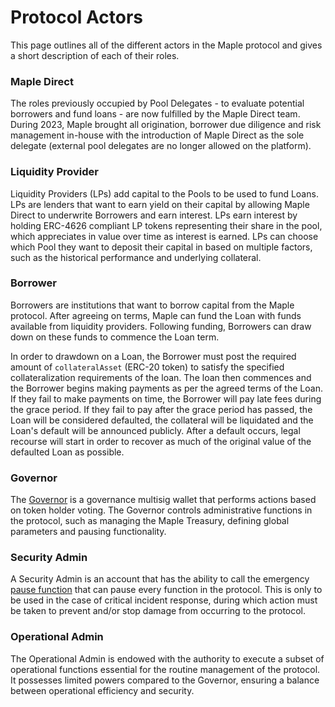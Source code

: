 # Protocol Actors

This page outlines all of the different actors in the Maple protocol and gives a short description of each of their roles.

### Maple Direct

The roles previously occupied by Pool Delegates - to evaluate potential borrowers and fund loans - are now fulfilled by the Maple Direct team. During 2023, Maple brought all origination, borrower due diligence and risk management in-house with the introduction of Maple Direct as the sole delegate (external pool delegates are no longer allowed on the platform).&#x20;

### Liquidity Provider

Liquidity Providers (LPs) add capital to the Pools to be used to fund Loans. LPs are lenders that want to earn yield on their capital by allowing Maple Direct to underwrite Borrowers and earn interest. LPs earn interest by holding ERC-4626 compliant LP tokens representing their share in the pool, which appreciates in value over time as interest is earned. LPs can choose which Pool they want to deposit their capital in based on multiple factors, such as the historical performance and underlying collateral.&#x20;

### Borrower

Borrowers are institutions that want to borrow capital from the Maple protocol. After agreeing on terms, Maple can fund the Loan with funds available from liquidity providers. Following funding, Borrowers can draw down on these funds to commence the Loan term.

In order to drawdown on a Loan, the Borrower must post the required amount of `collateralAsset` (ERC-20 token) to satisfy the specified collateralization requirements of the loan. The loan then commences and the Borrower begins making payments as per the agreed terms of the Loan. If they fail to make payments on time, the Borrower will pay late fees during the grace period. If they fail to pay after the grace period has passed, the Loan will be considered defaulted, the collateral will be liquidated and the Loan's default will be announced publicly. After a default occurs, legal recourse will start in order to recover as much of the original value of the defaulted Loan as possible.

### Governor

The [Governor](../admin-functions/governor-admin-actions.md) is a governance multisig wallet that performs actions based on token holder voting. The Governor controls administrative functions in the protocol, such as managing the Maple Treasury, defining global parameters and pausing functionality.

### Security Admin

A Security Admin is an account that has the ability to call the emergency [pause function](../security/emergency-protocol-pause-function.md) that can pause every function in the protocol. This is only to be used in the case of critical incident response, during which action must be taken to prevent and/or stop damage from occurring to the protocol.

### Operational Admin

The Operational Admin is endowed with the authority to execute a subset of operational functions essential for the routine management of the protocol. It possesses limited powers compared to the Governor, ensuring a balance between operational efficiency and security.

